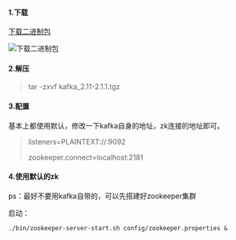 

#### 1.下载

[下载二进制包](http://kafka.apache.org/downloads)

![下载二进制包](https://i.loli.net/2019/06/13/5d0235292fb1430282.jpg)

#### 2.解压

> tar -zxvf kafka_2.11-2.1.1.tgz



#### 3.配置

基本上都使用默认，修改一下kafka自身的地址，zk连接的地址即可。

> listeners=PLAINTEXT://:9092
>
> zookeeper.connect=localhost:2181



#### 4.使用默认的zk

ps：最好不要用kafka自带的，可以先搭建好zookeeper集群

启动：

```shell
./bin/zookeeper-server-start.sh config/zookeeper.properties & 
```